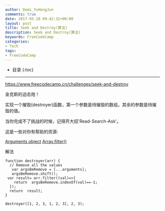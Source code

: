 ```yaml
---
author: Demi_YuHongJun
comments: true
date: 2017-05-28 09:42:32+00:00
layout: post
title: Seek and Destroy(算法)
description: Seek and Destroy(算法)
keywords: FreeCodeCamp
categories:
- Tech
tags:
- FreeCodeCamp
---
```

* 目录
{:toc}
---
https://www.freecodecamp.cn/challenges/seek-and-destroy

金克斯的迫击炮！

实现一个摧毁(destroyer)函数，第一个参数是待摧毁的数组，其余的参数是待摧毁的值。

当你完成不了挑战的时候，记得开大招'Read-Search-Ask'。

这是一些对你有帮助的资源:

[Arguments object](https://developer.mozilla.org/zh-CN/docs/Web/JavaScript/Reference/Functions/arguments)
[Array.filter()](https://developer.mozilla.org/zh-CN/docs/Web/JavaScript/Reference/Global_Objects/Array/filter)

解法
```
function destroyer(arr) {
  // Remove all the values
   var argsBeRemove = [...arguments];
   argsBeRemove.shift();
 var result= arr.filter((val)=>{
    return  argsBeRemove.indexOf(val)==-1;
  });
  return  result;
}

destroyer([1, 2, 3, 1, 2, 3], 2, 3);

```
